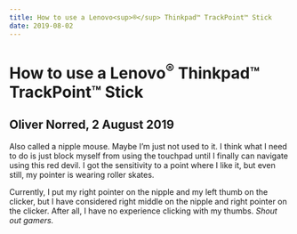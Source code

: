 ```yaml
---
title: How to use a Lenovo<sup>®</sup> Thinkpad™ TrackPoint™ Stick
date: 2019-08-02
---
```


# How to use a Lenovo<sup>®</sup> Thinkpad™ TrackPoint™ Stick
## Oliver Norred, 2 August 2019
Also called a nipple mouse. Maybe I’m just not used to it. I think what I need to do is just block myself from using the touchpad until I finally can navigate using this red devil. I got the sensitivity to a point where I like it, but even still, my pointer is wearing roller skates.


Currently, I put my right pointer on the nipple and my left thumb on the clicker, but I have considered right middle on the nipple and right pointer on the clicker. After all, I have no experience clicking with my thumbs. *Shout out gamers.*